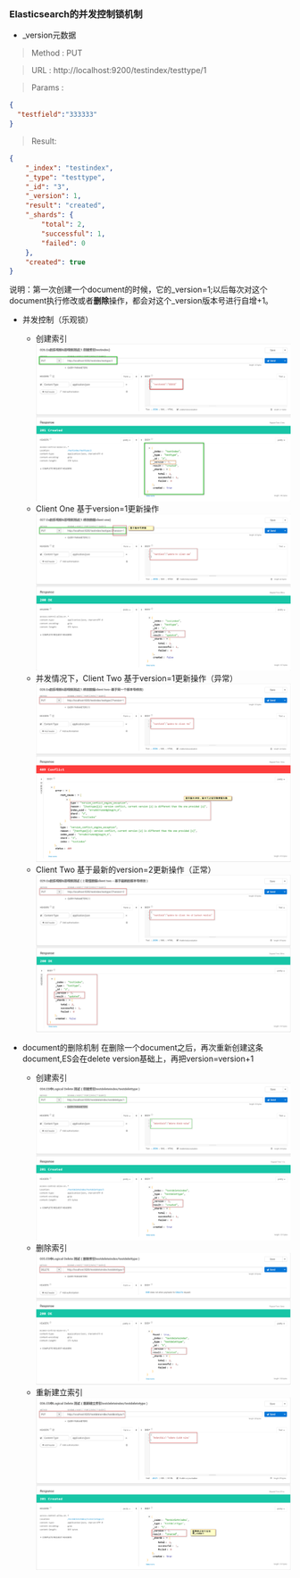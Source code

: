 ### Elasticsearch的并发控制锁机制

* _version元数据
> Method : PUT

> URL : http://localhost:9200/testindex/testtype/1

> Params :
```json
{
  "testfield":"333333"
}
```
> Result:
```json
{
	"_index": "testindex",
	"_type": "testtype",
	"_id": "3",
	"_version": 1,
	"result": "created",
	"_shards": {
		"total": 2,
		"successful": 1,
		"failed": 0
	},
	"created": true
}
```

说明：第一次创建一个document的时候，它的_version=1;以后每次对这个document执行修改或者**删除**操作，都会对这个_version版本号进行自增+1。

* 并发控制（乐观锁）
    * 创建索引
    ![ES乐观锁和悲观锁测试-创建索引](./photos/concept/004.ES乐观锁和悲观锁测试-创建索引.png)
    * Client One 基于version=1更新操作
    ![ES乐观锁和悲观锁测试-client%20one基于version更新](./photos/concept/005.ES乐观锁和悲观锁测试-client%20one基于version更新.png)
    * 并发情况下，Client Two 基于version=1更新操作（异常）
    ![ES乐观锁和悲观锁测试-client%20two%20基于同一个version版本号进行更新](./photos/concept/006.ES乐观锁和悲观锁测试-client%20two%20基于同一个version版本号进行更新.png)
    * Client Two 基于最新的version=2更新操作（正常）
    ![ES乐观锁&悲观锁测试-client%20two%20基于最新版本号更新成功](./photos/concept/007.ES乐观锁&悲观锁测试-client%20two%20基于最新版本号更新成功.png)


* document的删除机制
    在删除一个document之后，再次重新创建这条document,ES会在delete version基础上，再把version=version+1
    * 创建索引
    ![ES逻辑删除测试--创建索引](./photos/concept/008.ES逻辑删除测试--创建索引.png)
    * 删除索引
    ![ES逻辑删除测试--删除索引](./photos/concept/009.ES逻辑删除测试--删除索引.png)
    * 重新建立索引
    ![ES逻辑删除测试--重新建立索引](./photos/concept/010.ES逻辑删除测试--重新建立索引.png)

